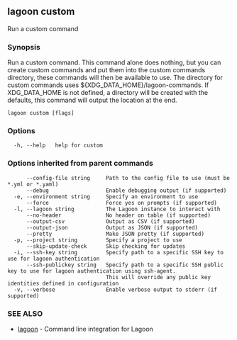 ## lagoon custom

Run a custom command

### Synopsis

Run a custom command.
This command alone does nothing, but you can create custom commands and put them into the custom commands directory,
these commands will then be available to use.
The directory for custom commands uses ${XDG_DATA_HOME}/lagoon-commands.
If XDG_DATA_HOME is not defined, a directory will be created with the defaults, this command will output the location at the end.


```
lagoon custom [flags]
```

### Options

```
  -h, --help   help for custom
```

### Options inherited from parent commands

```
      --config-file string     Path to the config file to use (must be *.yml or *.yaml)
      --debug                  Enable debugging output (if supported)
  -e, --environment string     Specify an environment to use
      --force                  Force yes on prompts (if supported)
  -l, --lagoon string          The Lagoon instance to interact with
      --no-header              No header on table (if supported)
      --output-csv             Output as CSV (if supported)
      --output-json            Output as JSON (if supported)
      --pretty                 Make JSON pretty (if supported)
  -p, --project string         Specify a project to use
      --skip-update-check      Skip checking for updates
  -i, --ssh-key string         Specify path to a specific SSH key to use for lagoon authentication
      --ssh-publickey string   Specify path to a specific SSH public key to use for lagoon authentication using ssh-agent.
                               This will override any public key identities defined in configuration
  -v, --verbose                Enable verbose output to stderr (if supported)
```

### SEE ALSO

* [lagoon](lagoon.md)	 - Command line integration for Lagoon

